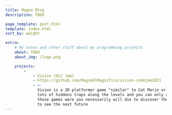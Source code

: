 ```yaml
---
title: Magno Blog
description: TODO

page_template: post.html
template: index.html
sort_by: weight

extra:
    # My notes and other stuff about my programming projects
    about: TODO
    about_img: /logo.png

    projects:
        -
            - Vision (OLC Jam)
            - https://github.com/MagnoElMagnifico/vision-codejam2021
            - >-
              Vision is a 2D platformer game "similar" to Cat Mario or Trap Adventure. There are
              lots of hiddens traps along the levels and you can only avoid then. However, unlike
              those games were you necessarily will die to discover the traps, you have the ability
              to see the next future
---
```

